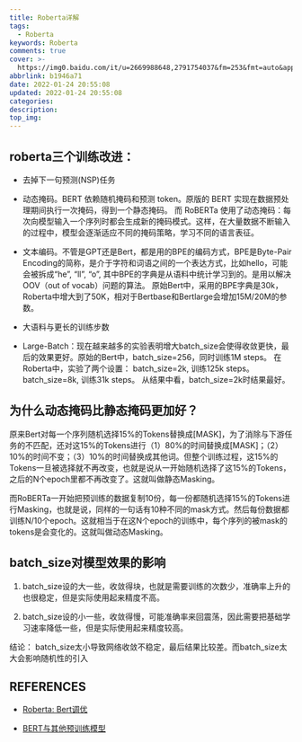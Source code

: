 ```yaml
---
title: Roberta详解
tags:
  - Roberta
keywords: Roberta
comments: true
cover: >-
  https://img0.baidu.com/it/u=2669988648,2791754037&fm=253&fmt=auto&app=138&f=JPEG?w=889&h=500
abbrlink: b1946a71
date: 2022-01-24 20:55:08
updated: 2022-01-24 20:55:08
categories:
description:
top_img:
---
```


## roberta三个训练改进：
- 去掉下一句预测(NSP)任务
  
- 动态掩码。BERT 依赖随机掩码和预测 token。原版的 BERT 实现在数据预处理期间执行一次掩码，得到一个静态掩码。 而 RoBERTa 
  使用了动态掩码：每次向模型输入一个序列时都会生成新的掩码模式。这样，在大量数据不断输入的过程中，模型会逐渐适应不同的掩码策略，学习不同的语言表征。 
  
- 文本编码。不管是GPT还是Bert，都是用的BPE的编码方式，BPE是Byte-Pair Encoding的简称，是介于字符和词语之间的一个表达方式，比如hello，可能会被拆成“he”, “ll”, “o”, 其中BPE的字典是从语料中统计学习到的。是用以解决OOV（out of vocab）问题的算法。
原始Bert中，采用的BPE字典是30k， Roberta中增大到了50K，相对于Bertbase和Bertlarge会增加15M/20M的参数。

- 大语料与更长的训练步数

- Large-Batch：现在越来越多的实验表明增大batch_size会使得收敛更快，最后的效果更好。原始的Bert中，batch_size=256，同时训练1M steps。
在Roberta中，实验了两个设置：
batch_size=2k, 训练125k steps。
batch_size=8k, 训练31k steps。
从结果中看，batch_size=2k时结果最好。




## 为什么动态掩码比静态掩码更加好？

原来Bert对每一个序列随机选择15%的Tokens替换成[MASK]，为了消除与下游任务的不匹配，还对这15%的Tokens进行（1）80%的时间替换成[MASK]；（2）10%的时间不变；（3）10%的时间替换成其他词。但整个训练过程，这15%的Tokens一旦被选择就不再改变，也就是说从一开始随机选择了这15%的Tokens，之后的N个epoch里都不再改变了。这就叫做静态Masking。

而RoBERTa一开始把预训练的数据复制10份，每一份都随机选择15%的Tokens进行Masking，也就是说，同样的一句话有10种不同的mask方式。然后每份数据都训练N/10个epoch。这就相当于在这N个epoch的训练中，每个序列的被mask的tokens是会变化的。这就叫做动态Masking。











## batch_size对模型效果的影响

1. batch_size设的大一些，收敛得块，也就是需要训练的次数少，准确率上升的也很稳定，但是实际使用起来精度不高。

2. batch_size设的小一些，收敛得慢，可能准确率来回震荡，因此需要把基础学习速率降低一些，但是实际使用起来精度较高。

结论： 
batch_size太小导致网络收敛不稳定，最后结果比较差。而batch_size太大会影响随机性的引入



## REFERENCES
- [Roberta: Bert调优](https://blog.csdn.net/stdcoutzyx/article/details/108883085?utm_medium=distribute.pc_relevant.none-task-blog-2~default~baidujs_baidulandingword~default-0.queryctrv2&spm=1001.2101.3001.4242.1&utm_relevant_index=3)

- [BERT与其他预训练模型](https://zhuanlan.zhihu.com/p/101610592)






